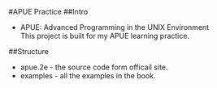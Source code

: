 #APUE Practice
##Intro
- APUE: Advanced Programming in the UNIX Environment   
This project is built for my APUE learning practice.  

##Structure
- apue.2e - the source code form officail site.   
- examples - all the examples in the book.   
